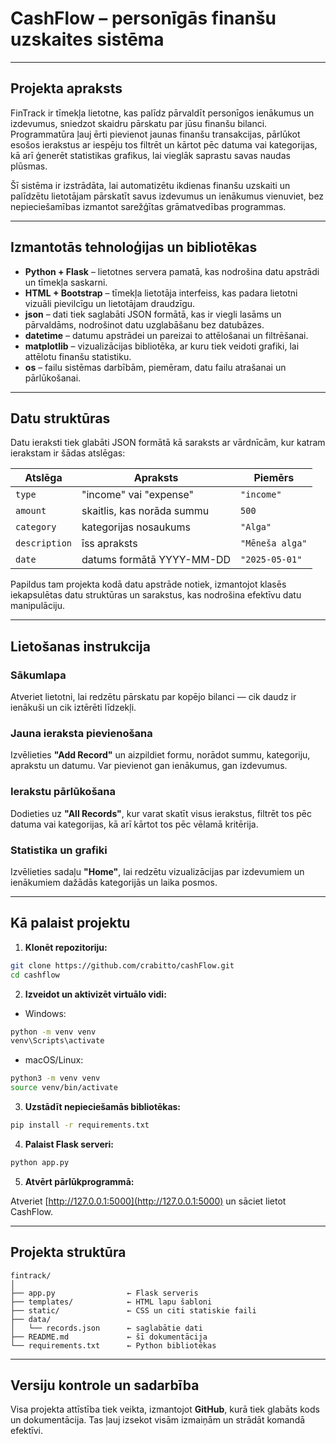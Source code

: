 
# CashFlow – personīgās finanšu uzskaites sistēma

---

## Projekta apraksts

FinTrack ir tīmekļa lietotne, kas palīdz pārvaldīt personīgos ienākumus un izdevumus, sniedzot skaidru pārskatu par jūsu finanšu bilanci. Programmatūra ļauj ērti pievienot jaunas finanšu transakcijas, pārlūkot esošos ierakstus ar iespēju tos filtrēt un kārtot pēc datuma vai kategorijas, kā arī ģenerēt statistikas grafikus, lai vieglāk saprastu savas naudas plūsmas.

Šī sistēma ir izstrādāta, lai automatizētu ikdienas finanšu uzskaiti un palīdzētu lietotājam pārskatīt savus izdevumus un ienākumus vienuviet, bez nepieciešamības izmantot sarežģītas grāmatvedības programmas.

---

## Izmantotās tehnoloģijas un bibliotēkas

- **Python + Flask** – lietotnes servera pamatā, kas nodrošina datu apstrādi un tīmekļa saskarni.
- **HTML + Bootstrap** – tīmekļa lietotāja interfeiss, kas padara lietotni vizuāli pievilcīgu un lietotājam draudzīgu.
- **json** – dati tiek saglabāti JSON formātā, kas ir viegli lasāms un pārvaldāms, nodrošinot datu uzglabāšanu bez datubāzes.
- **datetime** – datumu apstrādei un pareizai to attēlošanai un filtrēšanai.
- **matplotlib** – vizualizācijas bibliotēka, ar kuru tiek veidoti grafiki, lai attēlotu finanšu statistiku.
- **os** – failu sistēmas darbībām, piemēram, datu failu atrašanai un pārlūkošanai.

---

## Datu struktūras

Datu ieraksti tiek glabāti JSON formātā kā saraksts ar vārdnīcām, kur katram ierakstam ir šādas atslēgas:

| Atslēga      | Apraksts                      | Piemērs        |
|--------------|-------------------------------|----------------|
| `type`       | "income" vai "expense"        | `"income"`     |
| `amount`     | skaitlis, kas norāda summu    | `500`          |
| `category`   | kategorijas nosaukums         | `"Alga"`       |
| `description`| īss apraksts                  | `"Mēneša alga"`|
| `date`       | datums formātā YYYY-MM-DD     | `"2025-05-01"` |

Papildus tam projekta kodā datu apstrāde notiek, izmantojot klasēs iekapsulētas datu struktūras un sarakstus, kas nodrošina efektīvu datu manipulāciju.

---

## Lietošanas instrukcija

### Sākumlapa

Atveriet lietotni, lai redzētu pārskatu par kopējo bilanci — cik daudz ir ienākuši un cik iztērēti līdzekļi.

### Jauna ieraksta pievienošana

Izvēlieties **"Add Record"** un aizpildiet formu, norādot summu, kategoriju, aprakstu un datumu. Var pievienot gan ienākumus, gan izdevumus.

### Ierakstu pārlūkošana

Dodieties uz **"All Records"**, kur varat skatīt visus ierakstus, filtrēt tos pēc datuma vai kategorijas, kā arī kārtot tos pēc vēlamā kritērija.

### Statistika un grafiki

Izvēlieties sadaļu **"Home"**, lai redzētu vizualizācijas par izdevumiem un ienākumiem dažādās kategorijās un laika posmos.

---

## Kā palaist projektu

1. **Klonēt repozitoriju:**

```bash
git clone https://github.com/crabitto/cashFlow.git
cd cashflow
```

2. **Izveidot un aktivizēt virtuālo vidi:**

- Windows:

```bash
python -m venv venv
venv\Scripts\activate
```

- macOS/Linux:

```bash
python3 -m venv venv
source venv/bin/activate
```

3. **Uzstādīt nepieciešamās bibliotēkas:**

```bash
pip install -r requirements.txt
```

4. **Palaist Flask serveri:**

```bash
python app.py
```

5. **Atvērt pārlūkprogrammā:**

Atveriet [http://127.0.0.1:5000](http://127.0.0.1:5000) un sāciet lietot CashFlow.

---
## Projekta struktūra

```
fintrack/
│
├── app.py                ← Flask serveris
├── templates/            ← HTML lapu šabloni
├── static/               ← CSS un citi statiskie faili
├── data/
│   └── records.json      ← saglabātie dati
├── README.md             ← šī dokumentācija
└── requirements.txt      ← Python bibliotēkas
```

---

## Versiju kontrole un sadarbība

Visa projekta attīstība tiek veikta, izmantojot **GitHub**, kurā tiek glabāts kods un dokumentācija. Tas ļauj izsekot visām izmaiņām un strādāt komandā efektīvi.
